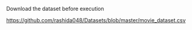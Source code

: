 Download the dataset before execution 

https://github.com/rashida048/Datasets/blob/master/movie_dataset.csv